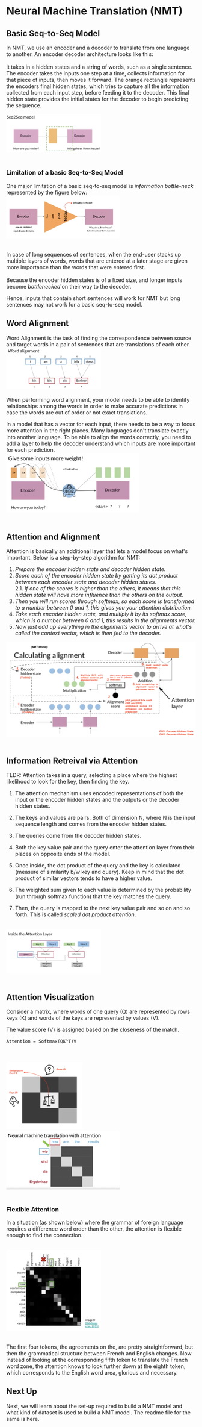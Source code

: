 # Neural Machine Translation (NMT)

## Basic Seq-to-Seq Model

In NMT, we use an encoder and a decoder to translate from one language to another. An encoder decoder architecture looks like this:
<br><br>
It takes in a hidden states and a string of words, such as a single sentence. The encoder takes the inputs one step at a time, collects information for that piece of inputs, then moves it forward. The orange rectangle represents the encoders final hidden states, which tries to capture all the information collected from each input step, before feeding it to the decoder. This final hidden state provides the initial states for the decoder to begin predicting the sequence.

<img src="./images/1. basic seq-to-seq model.png" width="50%"><img> <br><br>

### Limitation of a basic Seq-to-Seq Model

One major limitation of a basic seq-to-seq model is *information bottle-neck* represented by the figure below:
<img src="./images/2.NMT basic model.png" width="60%"><img> <br><br>

In case of long sequences of sentences, when the end-user stacks up multiple layers of words, words that are entered at a later stage are given more importance than the words that were entered first.<br><br>
 Because the encoder hidden states is of a fixed size, and longer inputs become *bottlenecked* on their way to the decoder.

Hence, inputs that contain short sentences will work for NMT but long sentences may not work for a basic seq-to-seq model.

## Word Alignment

Word Alignment is the task of finding the correspondence between source and target words in a pair of sentences that are translations of each other.<br>
<img src="./images/3. word alignment.png" width="50%"><img> <br><br>
When performing word alignment, your model needs to be able to identify relationships among the words in order to make accurate predictions in case the words are out of order or not exact translations.

In a model that has a vector for each input, there needs to be a way to focus more attention in the right places. Many languages don't translate exactly into another language. To be able to align the words correctly, you need to add a layer to help the decoder understand which inputs are more important for each prediction.<br>
<img src="./images/4. alignment and attention.png" width="70%"><img> <br><br>

## Attention and Alignment
Attention is basically an additional layer that lets a model focus on what's important. 
Below is a step-by-step algorithm for NMT:
1. *Prepare the encoder hidden state and decoder hidden state.*
2. *Score each of the encoder hidden state by getting its dot product between each encoder state and decoder hidden states.*<br>
    2.1. *If one of the scores is higher than the others, it means that this hidden state will have more influence than the others on the output.*
3. *Then you will run scores through softmax, so each score is transformed to a number between 0 and 1, this gives you your attention distribution.*
4. *Take each encoder hidden state, and multiply it by its softmax score, which is a number between 0 and 1, this results in the alignments vector.*
5. *Now just add up everything in the alignments vector to arrive at what's called the context vector, which is then fed to the decoder.*

<img src="./images/5. Calculating alignment for NMT model.png"><img> <br><br>

## Information Retreival via Attention

TLDR: Attention takes in a query, selecting a place where the highest likelihood to look for the key, then finding the key.

1. The attention mechanism uses encoded representations of both the input or the encoder hidden states and the outputs or the decoder hidden states.

2. The keys and values are pairs. Both of dimension N, where N is the input sequence length and comes from the encoder hidden states. 

3. The queries come from the decoder hidden states.

4. Both the key value pair and the query enter the attention layer from their places on opposite ends of the model.

5. Once inside, the dot product of the query and the key is calculated (measure of similarity b/w key and query). Keep in mind that the dot product of similar vectors tends to have a higher value.

6. The weighted sum given to each value is determined by the probability (run through softmax function) that the key matches the query.

7. Then, the query is mapped to the next key value pair and so on and so forth. This is called *scaled dot product attention*.<br><br>

<img src="./images/6. Inside attention layer.png" width="50%"></img><br><br>

## Attention Visualization

Consider a matrix, where words of one query (Q) are represented by rows  keys (K) and words of the keys are represented by values (V).
<br>

The value score (V) is assigned based on the closeness of the match.<br>

```buildoutcfg
Attention = Softmax(QK^T)V
``` 
<br><br>
<img src="./images/7. attention visual - 1.png" width="40%"></img> <img src="./images/8. NMT with attention.png" width="60%"></img> <br><br>

### Flexible Attention

In a situation (as shown below) where the grammar of foreign language requires a difference word order than the other, the attention is flexible enough to find the connection. <br><br>

<img src="./images/9. flexible attention.png" width="50%"></img><br><br>

The first four tokens, the agreements on the, are pretty straightforward, but then the grammatical structure between French and English changes. Now instead of looking at the corresponding fifth token to translate the French word zone, the attention knows to look further down at the eighth token, which corresponds to the English word area, glorious and necessary.  


## Next Up

Next, we will learn about the set-up required to build a NMT model and what kind of dataset is used to build a NMT model. The readme file for the same is here.




 


